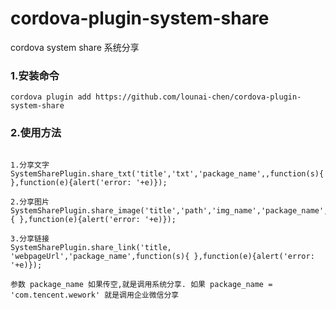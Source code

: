 # cordova-plugin-system-share
cordova system share  系统分享



### 1.安装命令

```
cordova plugin add https://github.com/lounai-chen/cordova-plugin-system-share   

``` 

### 2.使用方法


``` 

1.分享文字
SystemSharePlugin.share_txt('title','txt','package_name',,function(s){ },function(e){alert('error: '+e)}); 

2.分享图片
SystemSharePlugin.share_image('title','path','img_name','package_name',function(s){ },function(e){alert('error: '+e)}); 
 
3.分享链接
SystemSharePlugin.share_link('title, 'webpageUrl','package_name',function(s){ },function(e){alert('error: '+e)}); 

参数 package_name 如果传空,就是调用系统分享. 如果 package_name = 'com.tencent.wework' 就是调用企业微信分享 



```
 

 
  

